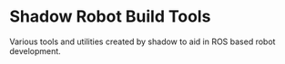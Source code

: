 Shadow Robot Build Tools
========================

Various tools and utilities created by shadow to aid in ROS based robot development.
